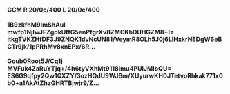 #### GCM R 20/0c/400 L 20/0c/400
**1B9zkfhM9ImShAul**<br/>**mwfp1NjlwJFZgokUffG5enPfgrXv8ZMCKhDUHGZM8+I=**<br/>**itkgTVKZHfDF3J9ZNQK1dvNcUN81/VeymR8OLh5J0j6LIHxkrNEDgW6eBCTr9jk/1pPRhMv8xnEPx/6R...**<br/><br/>
**Goub0Root5J/Cq1j**<br/>**MVFuk4ZaRuYTjq+/4h6tyVXhMt9118imu4PUlJMIbQU=**<br/>**ES6G9qfpy2Qw1QXZY/3ozHQdU9WJ6m/XUyurwKH0JTetvoRhkak771x0b0+a1AkAtZhzGHRTBjwjr9/Z...**